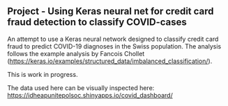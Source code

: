 ## Project - Using Keras neural net for credit card fraud detection to classify COVID-cases

An attempt to use a Keras neural network designed to classify credit card fraud to predict COVID-19 diagnoses in the Swiss population. The analysis follows the example analysis by Fancois Chollet (https://keras.io/examples/structured_data/imbalanced_classification/).

This is work in progress.

The data used here can be visually inspected here: https://idheapunitepolsoc.shinyapps.io/covid_dashboard/
